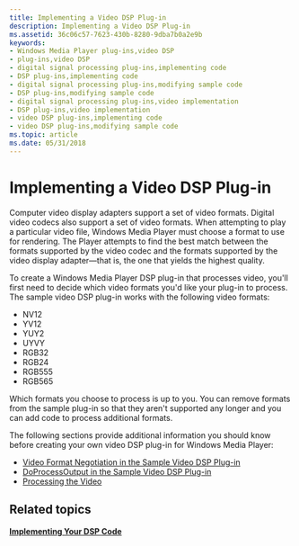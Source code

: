 ```yaml
---
title: Implementing a Video DSP Plug-in
description: Implementing a Video DSP Plug-in
ms.assetid: 36c06c57-7623-430b-8280-9dba7b0a2e9b
keywords:
- Windows Media Player plug-ins,video DSP
- plug-ins,video DSP
- digital signal processing plug-ins,implementing code
- DSP plug-ins,implementing code
- digital signal processing plug-ins,modifying sample code
- DSP plug-ins,modifying sample code
- digital signal processing plug-ins,video implementation
- DSP plug-ins,video implementation
- video DSP plug-ins,implementing code
- video DSP plug-ins,modifying sample code
ms.topic: article
ms.date: 05/31/2018
---
```


# Implementing a Video DSP Plug-in

Computer video display adapters support a set of video formats. Digital video codecs also support a set of video formats. When attempting to play a particular video file, Windows Media Player must choose a format to use for rendering. The Player attempts to find the best match between the formats supported by the video codec and the formats supported by the video display adapter—that is, the one that yields the highest quality.

To create a Windows Media Player DSP plug-in that processes video, you'll first need to decide which video formats you'd like your plug-in to process. The sample video DSP plug-in works with the following video formats:

-   NV12
-   YV12
-   YUY2
-   UYVY
-   RGB32
-   RGB24
-   RGB555
-   RGB565

Which formats you choose to process is up to you. You can remove formats from the sample plug-in so that they aren't supported any longer and you can add code to process additional formats.

The following sections provide additional information you should know before creating your own video DSP plug-in for Windows Media Player:

-   [Video Format Negotiation in the Sample Video DSP Plug-in](video-format-negotiation-in-the-sample-video-dsp-plug-in.md)
-   [DoProcessOutput in the Sample Video DSP Plug-in](doprocessoutput-in-the-sample-video-dsp-plug-in.md)
-   [Processing the Video](processing-the-video.md)

## Related topics

<dl> <dt>

[**Implementing Your DSP Code**](implementing-your-dsp-code.md)
</dt> </dl>

 

 




